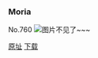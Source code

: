 ### Moria
No.760
![图片不见了~~~](https://imgs.xkcd.com/comics/moria.png)

[原址](https://xkcd.com//760) [下载](https://imgs.xkcd.com/comics/moria.png)

